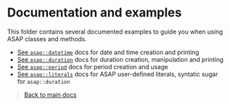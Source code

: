 # Documentation and examples

This folder contains several documented examples to guide you when using ASAP classes and methods.

- [See `asap::datetime`](datetime/) docs for date and time creation and printing
- [See `asap::duration`](duration/) docs for duration creation, manipulation and printing
- [See `asap::period`](period/) docs for period creation and usage
- [See `asap::literals`](literals/) docs for ASAP user-defined literals, syntatic sugar for `asap::duration`

> [Back to main docs](../)
